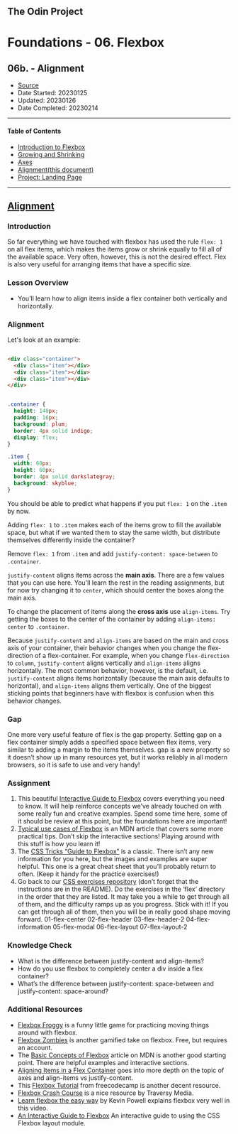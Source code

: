 ## The Odin Project

# Foundations - 06. Flexbox
## 06b. - Alignment

  - [Source](https://www.theodinproject.com/paths/foundations/courses/foundations)
  - Date Started: 20230125
  - Updated: 20230126
  - Date Completed: 20230214
---

#### Table of Contents

  - [Introduction to Flexbox](06_introduction_to_flexbox.md)
  - [Growing and Shrinking](06a_growing_and_shrinking.md)
  - [Axes](06b_axes.md)
  - [Alignment(this document)](06c_alignment.md)
  - [Project: Landing Page](#)
  
---
## [Alignment](https://www.theodinproject.com/lessons/foundations-alignment)

### Introduction

So far everything we have touched with flexbox has used the rule `flex: 1` on
all flex items, which makes the items grow or shrink equally to fill all of the 
available space. Very often, however, this is not the desired effect. Flex is
also very useful for arranging items that have a specific size.

### Lesson Overview

  - You’ll learn how to align items inside a flex container both vertically and horizontally.
  
### Alignment

Let's look at an example:

```html

<div class="container">
  <div class="item"></div>
  <div class="item"></div>
  <div class="item"></div>
</div>
```

```css

.container {
  height: 140px;
  padding: 16px;
  background: plum;
  border: 4px solid indigo;
  display: flex;
}

.item {
  width: 60px;
  height: 60px;
  border: 4px solid darkslategray;
  background: skyblue;
}
```

You should be able to predict what happens if you put `flex: 1` on the `.item`
by now.

Adding `flex: 1` to `.item` makes each of the items grow to fill the available
space, but what if we wanted them to stay the same width, but distribute
themselves differently inside the container? 

Remove `flex: 1` from `.item` and add `justify-content: space-between` to 
`.container`.

`justify-content` aligns items across the **main axis**. There are a few values
that you can use here. You'll learn the rest in the reading assignments, but
for now try changing it to `center`, which should center the boxes along the
main axis.

To change the placement of items along the **cross axis** use `align-items`.
Try getting the boxes to the center of the container by adding `align-items: center`
to `.container`.

Because `justify-content` and `align-items` are based on the main and cross
axis of your container, their behavior changes when you change the flex-direction
of a flex-container. For example, when you change `flex-direction` to `column`,
`justify-content` aligns vertically and `align-items` aligns horizontally. The
most common behavior, however, is the default, i.e. `justify-content` aligns
items horizontally (because the main axis defaults to horizontal), and `align-items`
aligns them vertically. One of the biggest sticking points that beginners have
with flexbox is confusion when this behavior changes.


### Gap

One more very useful feature of flex is the gap property. Setting gap on a flex container simply adds a specified space between flex items, very similar to adding a margin to the items themselves. gap is a new property so it doesn’t show up in many resources yet, but it works reliably in all modern browsers, so it is safe to use and very handy!

### Assignment

1. This beautiful [Interactive Guide to Flexbox](https://www.joshwcomeau.com/css/interactive-guide-to-flexbox/) covers everything you need to know. It will help reinforce concepts we’ve already touched on with some really fun and creative examples. Spend some time here, some of it should be review at this point, but the foundations here are important!
2. [Typical use cases of Flexbox](https://developer.mozilla.org/en-US/docs/Web/CSS/CSS_Flexible_Box_Layout/Typical_Use_Cases_of_Flexbox) is an MDN article that covers some more practical tips. Don’t skip the interactive sections! Playing around with this stuff is how you learn it!
3. The [CSS Tricks “Guide to Flexbox”](https://css-tricks.com/snippets/css/a-guide-to-flexbox/) is a classic. There isn’t any new information for you here, but the images and examples are super helpful. This one is a great cheat sheet that you’ll probably return to often. (Keep it handy for the practice exercises!)
4. Go back to our [CSS exercises repository](https://github.com/TheOdinProject/css-exercises) (don’t forget that the instructions are in the README). Do the exercises in the ‘flex’ directory in the order that they are listed. It may take you a while to get through all of them, and the difficulty ramps up as you progress. Stick with it! If you can get through all of them, then you will be in really good shape moving forward.
        01-flex-center
        02-flex-header
        03-flex-header-2
        04-flex-information
        05-flex-modal
        06-flex-layout
        07-flex-layout-2



### Knowledge Check

  - What is the difference between justify-content and align-items?
  - How do you use flexbox to completely center a div inside a flex container?
  - What’s the difference between justify-content: space-between and justify-content: space-around?

### Additional Resources

  - [Flexbox Froggy](https://flexboxfroggy.com/) is a funny little game for practicing moving things around with flexbox.
  - [Flexbox Zombies](https://mastery.games/flexboxzombies/) is another gamified take on flexbox. Free, but requires an account.
  - The [Basic Concepts of Flexbox](https://developer.mozilla.org/en-US/docs/Web/CSS/CSS_Flexible_Box_Layout/Basic_Concepts_of_Flexbox) article on MDN is another good starting point. There are helpful examples and interactive sections.
  - [Aligning Items in a Flex Container](https://developer.mozilla.org/en-US/docs/Web/CSS/CSS_Flexible_Box_Layout/Aligning_Items_in_a_Flex_Container) goes into more depth on the topic of axes and align-items vs justify-content.
  - This [Flexbox Tutorial](https://www.freecodecamp.org/news/css-flexbox-tutorial-with-cheatsheet/) from freecodecamp is another decent resource.
  - [Flexbox Crash Course](https://www.youtube.com/watch?v=3YW65K6LcIA) is a nice resource by Traversy Media.
  - [Learn flexbox the easy way](https://www.youtube.com/watch?v=u044iM9xsWU) by Kevin Powell explains flexbox very well in this video.
  - [An Interactive Guide to Flexbox](https://www.joshwcomeau.com/css/interactive-guide-to-flexbox/) An interactive guide to using the CSS Flexbox layout module.

